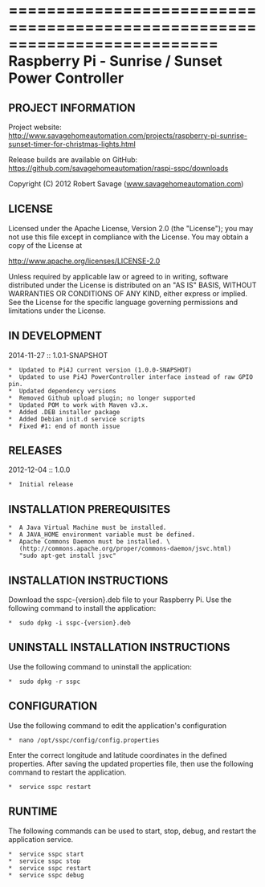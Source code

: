 ==========================================================================
Raspberry Pi - Sunrise / Sunset Power Controller
==========================================================================

## PROJECT INFORMATION

 Project website: 
 http://www.savagehomeautomation.com/projects/raspberry-pi-sunrise-sunset-timer-for-christmas-lights.html 
 
 Release builds are available on GitHub: 
 https://github.com/savagehomeautomation/raspi-sspc/downloads

 Copyright (C) 2012 Robert Savage (www.savagehomeautomation.com)

## LICENSE
 
 Licensed under the Apache License, Version 2.0 (the "License");
 you may not use this file except in compliance with the License.
 You may obtain a copy of the License at

 http://www.apache.org/licenses/LICENSE-2.0
  
 Unless required by applicable law or agreed to in writing, software
 distributed under the License is distributed on an "AS IS" BASIS,
 WITHOUT WARRANTIES OR CONDITIONS OF ANY KIND, either express or implied.
 See the License for the specific language governing permissions and
 limitations under the License.

## IN DEVELOPMENT 

2014-11-27 :: 1.0.1-SNAPSHOT
 
    *  Updated to Pi4J current version (1.0.0-SNAPSHOT)
    *  Updated to use Pi4J PowerController interface instead of raw GPIO pin.
    *  Updated dependency versions
    *  Removed Github upload plugin; no longer supported
    *  Updated POM to work with Maven v3.x. 
    *  Added .DEB installer package
    *  Added Debian init.d service scripts
    *  Fixed #1: end of month issue


## RELEASES

2012-12-04 :: 1.0.0
 
    *  Initial release


## INSTALLATION PREREQUISITES

    *  A Java Virtual Machine must be installed.
    *  A JAVA_HOME environment variable must be defined.
    *  Apache Commons Daemon must be installed. \
       (http://commons.apache.org/proper/commons-daemon/jsvc.html)
       "sudo apt-get install jsvc"
    
 
 
## INSTALLATION INSTRUCTIONS

Download the sspc-{version}.deb file to your Raspberry Pi.
Use the following command to install the application:

    *  sudo dpkg -i sspc-{version}.deb
 
 
## UNINSTALL INSTALLATION INSTRUCTIONS

Use the following command to uninstall the application:

    *  sudo dpkg -r sspc

    
## CONFIGURATION

Use the following command to edit the application's configuration

    *  nano /opt/sspc/config/config.properties
    
Enter the correct longitude and latitude coordinates in the defined properties.
After saving the updated properties file, then use the following command to restart the application.

    *  service sspc restart

## RUNTIME

The following commands can be used to start, stop, debug, and restart the application service.

    *  service sspc start
    *  service sspc stop
    *  service sspc restart
    *  service sspc debug
